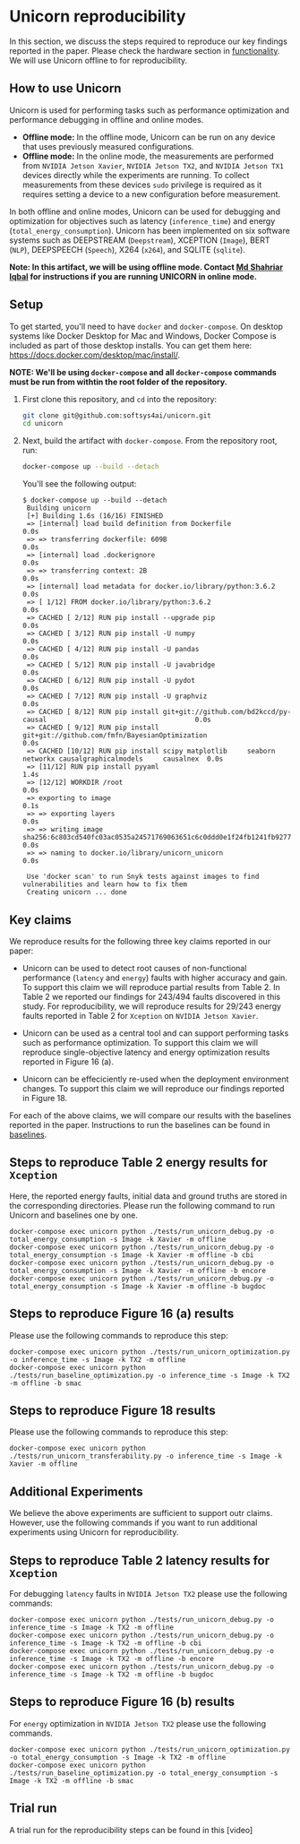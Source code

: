 # Unicorn reproducibility
In this section, we discuss the steps required to reproduce our key findings reported in the paper. Please check the hardware section in [functionality](./FUNCTIONALITY.md). We will use Unicorn offline to for reproducibility.

## How to use Unicorn
Unicorn is used for performing tasks such as performance optimization and performance debugging in offline and online modes. 

- **Offline mode:** In the offline mode, Unicorn can be run on any device that uses previously measured configurations. 
- **Offline mode:** In the online mode, the measurements are performed from ```NVIDIA Jetson Xavier```, ```NVIDIA Jetson TX2```, and ```NVIDIA Jetson TX1``` devices directly while the experiments are running. To collect measurements from these devices ```sudo``` privilege is required as it requires setting a device to a new configuration before measurement. 

In both offline and online modes, Unicorn can be used for debugging and optimization for objectives such as latency (```inference_time```) and energy (```total_energy_consumption```). Unicorn has been implemented on six software systems such as DEEPSTREAM (```Deepstream```), XCEPTION (```Image```), BERT (```NLP```), DEEPSPEECH (```Speech```), X264 (```x264```), and SQLITE (```sqlite```). 

__Note: In this artifact, we will be using offline mode. Contact [Md Shahriar Iqbal](mailto:miqbal@email.sc.edu?subject=Testing%20UNICORN%20in%20online%20mode) for instructions if you are running UNICORN in online mode.__

## Setup

To get started, you'll need to have `docker` and `docker-compose`.
On desktop systems like Docker Desktop for Mac and Windows, Docker Compose is included as part of those desktop installs.
You can get them here: <https://docs.docker.com/desktop/mac/install/>.

**NOTE: We'll be using `docker-compose` and all `docker-compose` commands must be run from withtin the root folder of the repository.**

1. First clone this repository, and `cd` into the repository:

    ```sh
    git clone git@github.com:softsys4ai/unicorn.git
    cd unicorn
    ```

2. Next, build the artifact with `docker-compose`. From the repository root, run:
   
   ```sh
   docker-compose up --build --detach
   ```

   You'll see the following output:

   ```
   $ docker-compose up --build --detach
    Building unicorn
    [+] Building 1.6s (16/16) FINISHED
    => [internal] load build definition from Dockerfile                                                          0.0s
    => => transferring dockerfile: 609B                                                                          0.0s
    => [internal] load .dockerignore                                                                             0.0s
    => => transferring context: 2B                                                                               0.0s
    => [internal] load metadata for docker.io/library/python:3.6.2                                               0.0s
    => [ 1/12] FROM docker.io/library/python:3.6.2                                                               0.0s
    => CACHED [ 2/12] RUN pip install --upgrade pip                                                              0.0s
    => CACHED [ 3/12] RUN pip install -U numpy                                                                   0.0s
    => CACHED [ 4/12] RUN pip install -U pandas                                                                  0.0s
    => CACHED [ 5/12] RUN pip install -U javabridge                                                              0.0s
    => CACHED [ 6/12] RUN pip install -U pydot                                                                   0.0s
    => CACHED [ 7/12] RUN pip install -U graphviz                                                                0.0s
    => CACHED [ 8/12] RUN pip install git+git://github.com/bd2kccd/py-causal                                     0.0s
    => CACHED [ 9/12] RUN pip install git+git://github.com/fmfn/BayesianOptimization                             0.0s
    => CACHED [10/12] RUN pip install scipy matplotlib     seaborn networkx causalgraphicalmodels     causalnex  0.0s
    => [11/12] RUN pip install pyyaml                                                                            1.4s
    => [12/12] WORKDIR /root                                                                                     0.0s
    => exporting to image                                                                                        0.1s
    => => exporting layers                                                                                       0.0s
    => => writing image sha256:6c803cd540fc03ac0535a24571769063651c6c0ddd0e1f24fb1241fb9277dc56                  0.0s
    => => naming to docker.io/library/unicorn_unicorn                                                            0.0s

    Use 'docker scan' to run Snyk tests against images to find vulnerabilities and learn how to fix them
    Creating unicorn ... done
   ```

##  Key claims

We reproduce results for the following three key claims reported in our paper:

- Unicorn can be used to detect root causes of non-functional performance (```latency``` and ```energy```) faults with higher accuracy and gain. To support this claim we will reproduce partial results from Table 2. In Table 2 we reported our findings for 243/494 faults discovered in this study. For reproducibility, we will reproduce results for 29/243 energy faults reported in Table 2 for ```Xception``` on ```NVIDIA Jetson Xavier```.

- Unicorn can be used as a central tool and can support performing tasks such as performance optimization. To support this claim we will reproduce single-objective latency and energy optimization results reported in Figure 16 (a).

- Unicorn can be effeciciently re-used when the deployment environment changes. To support this claim we will reproduce our findings reported in Figure 18.

For each of the above claims, we will compare our results with the baselines reported in the paper. Instructions to run the baselines can be found in [baselines](./BASELINES.md).

## Steps to reproduce Table 2 energy results for ```Xception```
Here, the reported energy faults, initial data and ground truths are stored in the corresponding directories. Please run the following command to run Unicorn and baselines one by one.
```
docker-compose exec unicorn python ./tests/run_unicorn_debug.py -o total_energy_consumption -s Image -k Xavier -m offline
docker-compose exec unicorn python ./tests/run_unicorn_debug.py -o total_energy_consumption -s Image -k Xavier -m offline -b cbi
docker-compose exec unicorn python ./tests/run_unicorn_debug.py -o total_energy_consumption -s Image -k Xavier -m offline -b encore
docker-compose exec unicorn python ./tests/run_unicorn_debug.py -o total_energy_consumption -s Image -k Xavier -m offline -b bugdoc
```
## Steps to reproduce Figure 16 (a) results 
Please use the following commands to reproduce this step:
```
docker-compose exec unicorn python ./tests/run_unicorn_optimization.py -o inference_time -s Image -k TX2 -m offline
docker-compose exec unicorn python ./tests/run_baseline_optimization.py -o inference_time -s Image -k TX2 -m offline -b smac
```

## Steps to reproduce Figure 18 results 
Please use the following commands to reproduce this step:
```
docker-compose exec unicorn python ./tests/run_unicorn_transferability.py -o inference_time -s Image -k Xavier -m offline
```

## Additional Experiments
We believe the above experiments are sufficient to support outr claims. However, use the following commands if you want to run additional experiments using Unicorn for reproducibility.

## Steps to reproduce Table 2 latency results for ```Xception```
For debugging ```latency``` faults in ```NVIDIA Jetson TX2``` please use the following commands:
```
docker-compose exec unicorn python ./tests/run_unicorn_debug.py -o inference_time -s Image -k TX2 -m offline
docker-compose exec unicorn python ./tests/run_unicorn_debug.py -o inference_time -s Image -k TX2 -m offline -b cbi
docker-compose exec unicorn python ./tests/run_unicorn_debug.py -o inference_time -s Image -k TX2 -m offline -b encore
docker-compose exec unicorn python ./tests/run_unicorn_debug.py -o inference_time -s Image -k TX2 -m offline -b bugdoc
``` 
## Steps to reproduce Figure 16 (b) results 
For ```energy``` optimization in ```NVIDIA Jetson TX2``` please use the following commands.
```
docker-compose exec unicorn python ./tests/run_unicorn_optimization.py -o total_energy_consumption -s Image -k TX2 -m offline
docker-compose exec unicorn python ./tests/run_baseline_optimization.py -o total_energy_consumption -s Image -k TX2 -m offline -b smac
```
## Trial run
A trial run for the reproducibility steps can be found in this [video]
